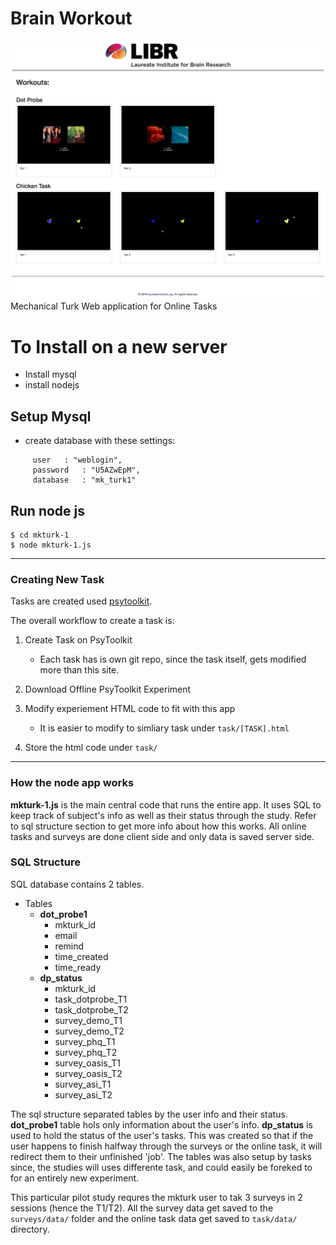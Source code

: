 # Brain Workout
![alt text](tasks.png "Logo Title Text 1")
Mechanical Turk Web application for Online Tasks


# To Install on a new server
- Install mysql
- install nodejs

## Setup Mysql
- create database with these settings:
```
     user	: "weblogin",
     password	: "U5AZwEpM",
     database	: "mk_turk1"
```

## Run node js
```
$ cd mkturk-1
$ node mkturk-1.js
```


---

### Creating New Task
Tasks are created used [psytoolkit](https://www.psytoolkit.org/). 

The overall workflow to create a task is:
1) Create Task on PsyToolkit
	* Each task has is own git repo, since the task itself, gets modified more than this site.
2) Download Offline PsyToolkit Experiment
3) Modify experiement HTML code to fit with this app
	* It is easier to modify to simliary task under `task/[TASK].html`

4) Store the html code under `task/`

---
### How the node app works

**mkturk-1.js** is the main central code that runs the entire app. It uses SQL to keep track of subject's info as well as their status through the study.
Refer to sql structure section to get more info about how this works. All online tasks and surveys are done client side and only data is saved server side.

### SQL Structure

SQL database contains 2 tables. 

* Tables
	* **dot_probe1** 
		- mkturk_id
		- email
		- remind
		- time_created
		- time_ready
	* **dp_status**
		- mkturk_id
		- task_dotprobe_T1
		- task_dotprobe_T2
		- survey_demo_T1
		- survey_demo_T2
		- survey_phq_T1
		- survey_phq_T2
		- survey_oasis_T1
		- survey_oasis_T2
		- survey_asi_T1
		- survey_asi_T2

The sql structure separated tables by the user info and their status. **dot_probe1** table hols only information about the user's info. **dp_status** is used to hold the status of the user's tasks. This was created so that if the user happens to finish halfway through the surveys or the online task, it will redirect them to their unfinished 'job'. The tables was also setup by tasks since, the studies will uses differente task, and could easily be foreked to for an entirely new experiment.

This particular pilot study requres the mkturk user to tak 3 surveys in 2 sessions (hence the T1/T2). All the survey data get saved to the `surveys/data/` folder and the online task data get saved to `task/data/` directory.



